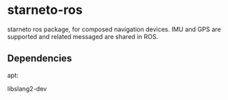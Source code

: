 # starneto-ros
starneto ros package, for composed navigation devices. IMU and GPS are supported and related messaged are shared in ROS.

## Dependencies

apt:

libslang2-dev